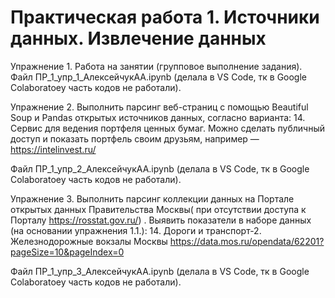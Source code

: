 # Практическая работа 1. Источники данных. Извлечение данных


Упражнение 1. Работа на занятии (групповое выполнение задания).
Файл ПР_1_упр_1_АлексейчукАА.ipynb (делала в VS Code, тк в Google Colaboratoey часть кодов не работали).



Упражнение 2. Выполнить парсинг веб-страниц с помощью Beautiful Soup и Pandas открытых источников данных, согласно варианта:
14. Сервис для ведения портфеля ценных бумаг. Можно сделать публичный доступ и показать портфель своим друзьям, например — https://intelinvest.ru/

Файл ПР_1_упр_2_АлексейчукАА.ipynb (делала в VS Code, тк в Google Colaboratoey часть кодов не работали).



Упражнение 3. Выполнить парсинг коллекции данных на Портале открытых данных Правительства Москвы( при отсутствии доступа к Порталу https://rosstat.gov.ru/) . Выявить показатели в наборе данных (на основании упражнения 1.1.):
14. Дороги и транспорт-2. Железнодорожные вокзалы Москвы https://data.mos.ru/opendata/62201?pageSize=10&pageIndex=0

Файл ПР_1_упр_3_АлексейчукАА.ipynb (делала в VS Code, тк в Google Colaboratoey часть кодов не работали).

